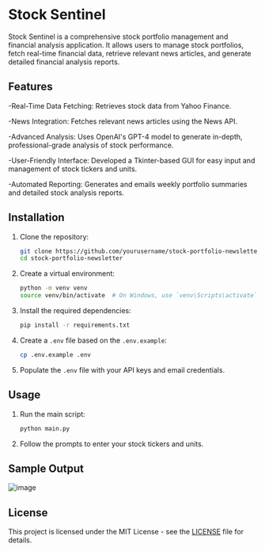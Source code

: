 
# Stock Sentinel

Stock Sentinel is a comprehensive stock portfolio management and financial analysis application. It allows users to manage stock portfolios, fetch real-time financial data, retrieve relevant news articles, and generate detailed financial analysis reports.

## Features

-Real-Time Data Fetching: Retrieves stock data from Yahoo Finance.

-News Integration: Fetches relevant news articles using the News API.

-Advanced Analysis: Uses OpenAI's GPT-4 model to generate in-depth, professional-grade analysis of stock performance.

-User-Friendly Interface: Developed a Tkinter-based GUI for easy input and management of stock tickers and units.

-Automated Reporting: Generates and emails weekly portfolio summaries and detailed stock analysis reports.

## Installation

1. Clone the repository:
   ```sh
   git clone https://github.com/yourusername/stock-portfolio-newsletter.git
   cd stock-portfolio-newsletter
   ```

2. Create a virtual environment:
   ```sh
   python -m venv venv
   source venv/bin/activate  # On Windows, use `venv\Scripts\activate`
   ```

3. Install the required dependencies:
   ```sh
   pip install -r requirements.txt
   ```

4. Create a `.env` file based on the `.env.example`:
   ```sh
   cp .env.example .env
   ```

5. Populate the `.env` file with your API keys and email credentials.

## Usage

1. Run the main script:
   ```sh
   python main.py
   ```

2. Follow the prompts to enter your stock tickers and units.

## Sample Output
![image](https://github.com/user-attachments/assets/4702e794-45de-4310-a0fc-c70272d0fd2f)


## License

This project is licensed under the MIT License - see the [LICENSE](LICENSE) file for details.
